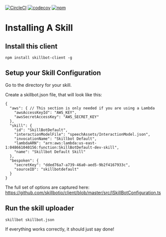 [![CircleCI](https://circleci.com/gh/skillbotio/client.svg?style=svg&circle-token=99112ca7ffc59b0d4d5604ff7fdda32abe84e214)](https://circleci.com/gh/skillbotio/client)
[![codecov](https://codecov.io/gh/skillbotio/client/branch/master/graph/badge.svg?token=MXXLxo9NlP)](https://codecov.io/gh/skillbotio/client)
[![npm](https://img.shields.io/npm/v/skillbot-client.svg)](https://npmjs.com/package/skillbot-client)

# Installing A Skill
## Install this client
```
npm install skillbot-client -g
```

## Setup your Skill Configuration
Go to the directory for your skill.

Create a skillbot.json file, that will look like this:
```
{
  "aws": { // This section is only needed if you are using a Lambda
    "awsAccessKeyId": "AWS_KEY",
    "awsSecretAccessKey": "AWS_SECRET_KEY"
  },
  "skill": {
    "id": "SkillBotDefault",
    "interactionModelFile": "speechAssets/InteractionModel.json",
    "invocationName": "Skillbot Default",
    "lambdaARN": "arn:aws:lambda:us-east-1:048661040156:function:SkillBotDefault-dev-skill",
    "name": "Skillbot Default Skill"
  },
  "bespoken": {
    "secretKey": "dded76a7-a739-46a0-aed5-9b2f4167933c",
    "sourceID": "skillbotdefault"
  }
}
```

The full set of options are captured here:
https://github.com/skillbotio/client/blob/master/src/ISkillBotConfiguration.ts

## Run the skill uploader
```
skillbot skillbot.json
```

If everything works correctly, it should just say done!